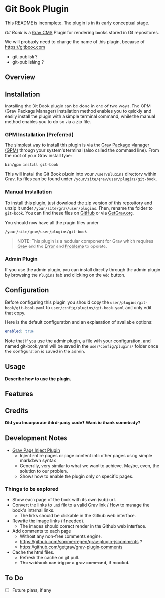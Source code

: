 # Git Book Plugin

This README is incomplete. The plugin is in its early conceptual stage.

_Git Book_ is a [Grav CMS](http://github.com/getgrav/grav) Plugin for rendering books stored in Git repositores.

We will probably need to change the name of this plugin, because of <https://gitbook.com>

- git-publish ?
- git-publishing ?

## Overview

## Installation

Installing the Git Book plugin can be done in one of two ways. The GPM (Grav Package Manager) installation method enables you to quickly and easily install the plugin with a simple terminal command, while the manual method enables you to do so via a zip file.

### GPM Installation (Preferred)

The simplest way to install this plugin is via the [Grav Package Manager (GPM)](http://learn.getgrav.org/advanced/grav-gpm) through your system's terminal (also called the command line).  From the root of your Grav install type:

    bin/gpm install git-book

This will install the Git Book plugin into your `/user/plugins` directory within Grav. Its files can be found under `/your/site/grav/user/plugins/git-book`.

### Manual Installation

To install this plugin, just download the zip version of this repository and unzip it under `/your/site/grav/user/plugins`. Then, rename the folder to `git-book`. You can find these files on [GitHub](https://github.com/aoloe/grav-plugin-git-book) or via [GetGrav.org](http://getgrav.org/downloads/plugins#extras).

You should now have all the plugin files under

    /your/site/grav/user/plugins/git-book
	
> NOTE: This plugin is a modular component for Grav which requires [Grav](http://github.com/getgrav/grav) and the [Error](https://github.com/getgrav/grav-plugin-error) and [Problems](https://github.com/getgrav/grav-plugin-problems) to operate.

### Admin Plugin

If you use the admin plugin, you can install directly through the admin plugin by browsing the `Plugins` tab and clicking on the `Add` button.

## Configuration

Before configuring this plugin, you should copy the `user/plugins/git-book/git-book.yaml` to `user/config/plugins/git-book.yaml` and only edit that copy.

Here is the default configuration and an explanation of available options:

```yaml
enabled: true
```

Note that if you use the admin plugin, a file with your configuration, and named git-book.yaml will be saved in the `user/config/plugins/` folder once the configuration is saved in the admin.

## Usage

**Describe how to use the plugin.**

## Features

## Credits

**Did you incorporate third-party code? Want to thank somebody?**

## Development Notes

- [Grav Page Inject Plugin](https://github.com/getgrav/grav-plugin-page-inject)
  - Inject entire pages or page content into other pages using simple markdown syntax
  - Generally, very similar to what we want to achieve. Maybe, even, the solution to our problem.
  - Shows how to enable the plugin only on specific pages.

### Things to be explored

- Show each page of the book with its own (sub) url.
- Convert the links to `.md` file to a valid Grav link / How to manage the book's internal links.
  - The links should be clickable in the Github web interface.
- Rewrite the image links (if needed).
  - The images should correct render in the Github web interface.
- Add comments to each page
  - Without any non-free comments engine.
  - <https://github.com/sommerregen/grav-plugin-jscomments> ?
  - <https://github.com/getgrav/grav-plugin-comments>
- Cache the html files.
    - Refresh the cache on git pull.
    - The webhook can trigger a grav command, if needed.

## To Do

- [ ] Future plans, if any
